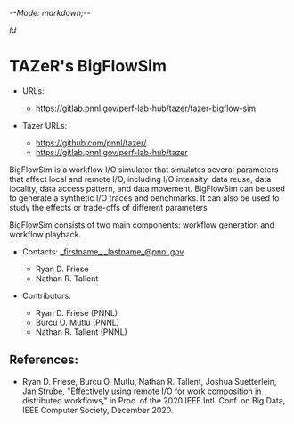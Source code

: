 -*-Mode: markdown;-*-

$Id$


TAZeR's BigFlowSim
============================================================

* URLs:
  - <https://gitlab.pnnl.gov/perf-lab-hub/tazer/tazer-bigflow-sim>
  
* Tazer URLs:
  - <https://github.com/pnnl/tazer/>
  - <https://gitlab.pnnl.gov/perf-lab-hub/tazer>

BigFlowSim is a workflow I/O simulator that simulates several parameters that affect local and remote I/O, including I/O intensity, data reuse, data locality, data access pattern, and data movement. BigFlowSim can be used to generate a synthetic I/O traces and benchmarks. It can also be used to study the effects or trade-offs of different parameters

BigFlowSim consists of two main components: workflow generation and workflow playback.


* Contacts: _firstname_._lastname_@pnnl.gov
  - Ryan D. Friese
  - Nathan R. Tallent


* Contributors:
  - Ryan D. Friese (PNNL)
  - Burcu O. Mutlu (PNNL)
  - Nathan R. Tallent (PNNL)


References:
-----------------------------------------------------------------------------

* Ryan D. Friese, Burcu O. Mutlu, Nathan R. Tallent, Joshua Suetterlein, Jan Strube, "Effectively using remote I/O for work composition in distributed workflows," in Proc. of the 2020 IEEE Intl. Conf. on Big Data, IEEE Computer Society, December 2020.

